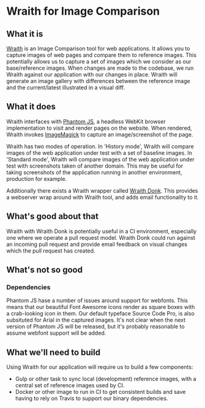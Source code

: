 # Wraith for Image Comparison

## What it is

[Wraith](https://github.com/BBC-News/wraith) is an Image Comparison tool for web applications.
It allows you to capture images of web pages and compare them to reference images.
This potentially allows us to capture a set of images which we consider as our base/reference images.
When changes are made to the codebase, we run Wraith against our application with our changes in place.
Wraith will generate an image gallery with differences between the reference image and the current/latest illustrated in a visual diff.

## What it does
Wraith interfaces with [Phantom JS](http://phantomjs.org/), a headless WebKit browser implementation to visit and render pages on the website.
When rendered, Wraith invokes [ImageMagick](http://www.imagemagick.org/) to capture an image/screenshot of the page.

Wraith has two modes of operation.
In 'History mode', Wraith will compare images of the web application under test with a set of baseline images.
In 'Standard mode', Wraith will compare images of the web application under test with screenshots taken of another domain.
This may be useful for taking screenshots of the application running in another environment, production for example.

Additionally there exists a Wraith wrapper called [Wraith Donk](https://github.com/guardian/wraith-donk).
This provides a webserver wrap around with Wraith tool, and adds email functionality to it.

## What's good about that
Wraith with Wraith Donk is potentially useful in a CI environment, especially one where we operate a pull request model.
Wraith Donk could run against an incoming pull request and provide email feedback on visual changes which the pull request has created.

## What's not so good
### Dependencies
Phantom JS hase a number of issues around support for webfonts.
This means that our beautiful Font Awesome icons render as square boxes with a crab-looking icon in them.
Our default typeface Source Code Pro, is also subsituted for Arial in the captured images.
It's not clear when the next version of Phantom JS will be released, but it's probably reasonable to assume webfont support will be added.

## What we'll need to build
Using Wraith for our application will require us to build a few components:

 - Gulp or other task to sync local (development) reference images, with a central set of reference images used by CI.
 - Docker or other image to run in CI to get consistent builds and save having to rely on Travis to support our binary dependencies.

